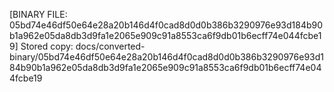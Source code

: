 [BINARY FILE: 05bd74e46df50e64e28a20b146d4f0cad8d0d0b386b3290976e93d184b90b1a962e05da8db3d9fa1e2065e909c91a8553ca6f9db01b6ecff74e044fcbe19]
Stored copy: docs/converted-binary/05bd74e46df50e64e28a20b146d4f0cad8d0d0b386b3290976e93d184b90b1a962e05da8db3d9fa1e2065e909c91a8553ca6f9db01b6ecff74e044fcbe19
